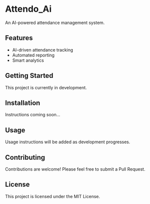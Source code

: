 # Attendo_Ai

An AI-powered attendance management system.

## Features

- AI-driven attendance tracking
- Automated reporting
- Smart analytics

## Getting Started

This project is currently in development.

## Installation

Instructions coming soon...

## Usage

Usage instructions will be added as development progresses.

## Contributing

Contributions are welcome! Please feel free to submit a Pull Request.

## License

This project is licensed under the MIT License.
